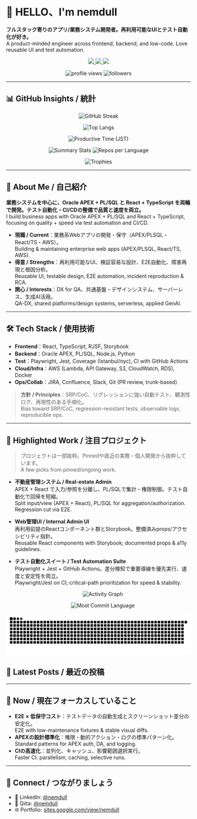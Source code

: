 # 👋 HELLO、I'm nemdull  
**フルスタック寄りのアプリ/業務システム開発者。再利用可能なUIとテスト自動化が好き。**  
A product-minded engineer across frontend, backend, and low-code. Love reusable UI and test automation.

<!-- 🌐 Big SNS / Contact -->
<p align="center">
  <a href="https://www.linkedin.com/in/nemdull/">
    <img src="https://img.shields.io/badge/LinkedIn-nemdull-blue?style=for-the-badge&logo=linkedin&logoColor=white" />
  </a>
  <a href="https://qiita.com/nemdull">
    <img src="https://img.shields.io/badge/Qiita-nemdull-green?style=for-the-badge&logo=qiita&logoColor=white" />
  </a>
  <a href="https://sites.google.com/view/nemdull/">
    <img src="https://img.shields.io/badge/Portfolio-sites.google.com/nemdull-111111?style=for-the-badge&logo=googlechrome&logoColor=white" />
  </a>
</p>

<p align="center">
  <img src="https://komarev.com/ghpvc/?username=nemdull&style=flat-square" alt="profile views" />
  <img src="https://img.shields.io/github/followers/nemdull?style=flat-square&label=Followers" alt="followers" />
</p>

---

## 📊 GitHub Insights / 統計
<!-- 1段目：強いビジュアル -->
<p align="center">
  <img src="https://github-readme-streak-stats.herokuapp.com/?user=nemdull&theme=radical" alt="GitHub Streak" />
</p>

<!-- 2段目：言語・活動時間 -->
<p align="center">
  <img src="https://github-readme-stats.vercel.app/api/top-langs/?username=nemdull&layout=compact&theme=radical" alt="Top Langs" />
</p>
<p align="center">
  <img src="https://github-profile-summary-cards.vercel.app/api/cards/productive-time?username=nemdull&theme=radical&utcOffset=9" alt="Productive Time (JST)" />
</p>

<!-- 3段目：サマリー・リポジトリ分布 -->
<p align="center">
  <img src="https://github-profile-summary-cards.vercel.app/api/cards/stats?username=nemdull&theme=radical" alt="Summary Stats" />
  <img src="https://github-profile-summary-cards.vercel.app/api/cards/repos-per-language?username=nemdull&theme=radical" alt="Repos per Language" />
</p>

<!-- 4段目：トロフィー -->
<p align="center">
  <img src="https://github-profile-trophy.vercel.app/?username=nemdull&column=7&theme=radical" alt="Trophies" />
</p>

---

## 🧭 About Me / 自己紹介
**業務システムを中心に、Oracle APEX + PL/SQL と React + TypeScript を両輪で開発。テスト自動化・CI/CDの整備で品質と速度を両立。**  
I build business apps with Oracle APEX + PL/SQL and React + TypeScript, focusing on quality + speed via test automation and CI/CD.

- **現職 / Current**：業務系Webアプリの開発・保守（APEX/PLSQL・React/TS・AWS）。  
  Building & maintaining enterprise web apps (APEX/PLSQL, React/TS, AWS).
- **得意 / Strengths**：再利用可能なUI、検証容易な設計、E2E自動化、障害再現と根因分析。  
  Reusable UI, testable design, E2E automation, incident reproduction & RCA.
- **関心 / Interests**：DX for QA、共通基盤・デザインシステム、サーバーレス、生成AI活用。  
  QA-DX, shared platforms/design systems, serverless, applied GenAI.

---

## 🛠 Tech Stack / 使用技術
- **Frontend**：React, TypeScript, RJSF, Storybook  
- **Backend**：Oracle APEX, PL/SQL, Node.js, Python  
- **Test**：Playwright, Jest, Coverage (Istanbul/nyc), CI with GitHub Actions  
- **Cloud/Infra**：AWS (Lambda, API Gateway, S3, CloudWatch, RDS), Docker  
- **Ops/Collab**：JIRA, Confluence, Slack, Git (PR review, trunk-based)

> **方針 / Principles**：SRP/CoC、リグレッションに強い自動テスト、観測性ログ、再現性のある手順化。  
> Bias toward SRP/CoC, regression-resistant tests, observable logs, reproducible ops.

---

## 🚀 Highlighted Work / 注目プロジェクト
> プロジェクトは一部抜粋。Pinnedや直近の実務・個人開発から抜粋しています。  
> A few picks from pinned/ongoing work.

- **不動産管理システム / Real-estate Admin**  
  APEX + React で入力/参照を分離し、PL/SQLで集計・権限制御。テスト自動化で回帰を短縮。  
  Split input/view (APEX + React), PL/SQL for aggregation/authorization. Regression cut via E2E.
- **Web管理UI / Internal Admin UI**  
  再利用前提のReactコンポーネント群とStorybook。整備済みprops/アクセシビリティ指針。  
  Reusable React components with Storybook; documented props & a11y guidelines.
- **テスト自動化スイート / Test Automation Suite**  
  Playwright + Jest + GitHub Actions。差分検知で重要導線を優先実行、速度と安定性を両立。  
  Playwright/Jest on CI; critical-path prioritization for speed & stability.




  <!-- Activity Graph（軽量テーマ推奨） -->
  <p align="center">
    <img src="https://github-readme-activity-graph.vercel.app/graph?username=nemdull&theme=rogue" alt="Activity Graph" />
  </p>

  <!-- Most Commit Language（傾向表示） -->
  <p align="center">
    <img src="https://github-profile-summary-cards.vercel.app/api/cards/most-commit-language?username=nemdull&theme=radical" alt="Most Commit Language" />
  </p>


<!-- JP: Snakeアニメ（Actions必須） / EN: Snake animation (requires Actions) -->
<p align="center">
  <img src="https://raw.githubusercontent.com/nemdull/nemdull/output/github-contribution-grid-snake.svg" alt="Snake animation"/>
</p>

## 📝 Latest Posts / 最近の投稿
<!-- posts:start -->
<!-- posts:end -->


---

## 🎯 Now / 現在フォーカスしていること
- **E2E × 低保守コスト**：テストデータの自動生成とスクリーンショット差分の安定化。  
  E2E with low-maintenance fixtures & stable visual diffs.
- **APEXの設計標準化**：権限・動的アクション・ログの標準パターン化。  
  Standard patterns for APEX auth, DA, and logging.
- **CIの高速化**：並列化、キャッシュ、影響範囲選択実行。  
  Faster CI: parallelism, caching, selective runs.

---

## 🤝 Connect / つながりましょう
- 💼 LinkedIn: <a href="https://www.linkedin.com/in/nemdull/">@nemdull</a>  
- 📝 Qiita: <a href="https://qiita.com/nemdull">@nemdull</a>  
- 🌐 Portfolio: <a href="https://sites.google.com/view/nemdull/">sites.google.com/view/nemdull</a>

